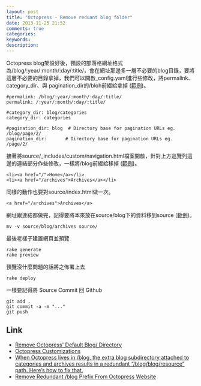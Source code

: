 ```yaml
---
layout: post
title: "Octopress - Remove reduant blog folder"
date: 2013-11-25 21:52
comments: true
categories: 
keywords: 
description: 
---
```


Octopress blog架設好後，預設的部落格網址格式為/blog/:year/:month/:day/:title/，會在網址那邊多一層不必要的blog目錄，要將這層不必要的目錄拿掉，我們可以開啟_config.yaml進行些修改，將permalink、 category_dir、與 pagination_dir的/bloh前綴給拿掉 ([範例](/images/posts/OctopressRemoveReduantBlogFolder/1.png))。

    #permalink: /blog/:year/:month/:day/:title/
    permalink: /:year/:month/:day/:title/

    #category_dir: blog/categories
    category_dir: categories

    #pagination_dir: blog  # Directory base for pagination URLs eg. /blog/page/2/
    pagination_dir:       # Directory base for pagination URLs eg. /page/2/


接著將source/_includes/custom/navigation.html檔案開啟，針對上方巡覽列這邊的連結部分作些修改，一樣將/blog前綴給移掉 ([範例](/images/posts/OctopressRemoveReduantBlogFolder/2.png))。

    <li><a href="/">Home</a></li>
    <li><a href="/archives">Archives</a></li>


同樣的動作也要對source/index.html做一次。

    <a href="/archives">Archives</a>


網址跟連結都做完，記得要將本來放在source/blog下的資料移到source ([範例](/images/posts/OctopressRemoveReduantBlogFolder/3.png))。

    mv -v source/blog/archives source/


最後老樣子建置網頁並預覽
    
    rake generate
    rake preview


預覽沒什麼問題的話將之佈署上去

    rake deploy


一樣要記得將 Source Commit 回 Github

    git add .
    git commit -a -m "..."
    git push


Link
----
* [Remove Octopress' Default Blog/ Directory](http://blog.floriancargoet.com/2012/03/remove-octopress-default-blog-slash-directory/)
* [Octopress Customizations](http://www.ewal.net/2012/09/08/octopress-customizations/)
* [When Octopress lives in /blog, the extra blog subdirectory attached to categories and archives results in a redundant “/blog/blog/resource” path. Here’s how to fix that.](http://hackingoff.com/blog/jekyll-octopress-in-a-subdirectory-removing-redundant-slash-blog-path-to-archives-and-categories/)
* [Remove Redundant /blog Prefix From Octopress Website](http://xit0.org/2013/04/remove-redundant-slash-blog-prefix-from-octopress-website/)
